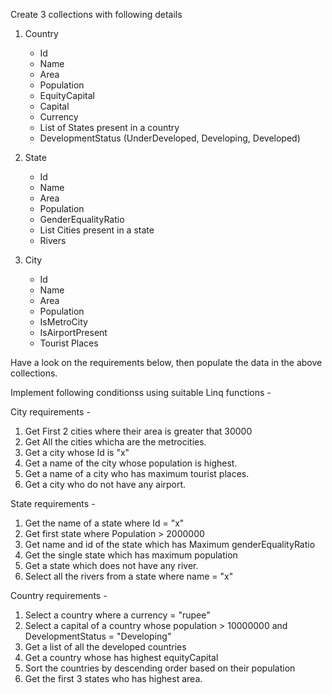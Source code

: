 Create 3 collections with following details
1. Country    
	- Id
	- Name
	- Area
	- Population
	- EquityCapital
	- Capital
	- Currency
	- List of States present in a country
	- DevelopmentStatus (UnderDeveloped, Developing, Developed)

2. State 
	- Id
	- Name
	- Area
	- Population
	- GenderEqualityRatio
	- List Cities present in a state
	- Rivers

3. City
	- Id
	- Name
	- Area
	- Population
	- IsMetroCity
	- IsAirportPresent	
	- Tourist Places

Have a look on the requirements below, then populate the data in the above collections.

Implement following conditionss using suitable Linq functions - 

City requirements - 
1. Get First 2 cities where their area is greater that 30000 
2. Get All the cities whicha are the metrocities.
3. Get a city whose Id is "x"
4. Get a name of the city whose population is highest.
5. Get a name of a city who has maximum tourist places.
6. Get a city who do not have any airport.

State requirements - 
1. Get the name of a state where Id = "x"
2. Get first state where Population > 2000000
3. Get name and id of the state which has Maximum genderEqualityRatio
4. Get the single state which has maximum population
5. Get a state which does not have any river.
6. Select all the rivers from a state where name = "x"

Country requirements - 
1. Select a country where a currency = "rupee"
2. Select a capital of a country whose population > 10000000 and DevelopmentStatus = "Developing"
3. Get a list of all the developed countries
4. Get a country whose has highest equityCapital
5. Sort the countries by descending order based on their population
6. Get the first 3 states who has highest area.
